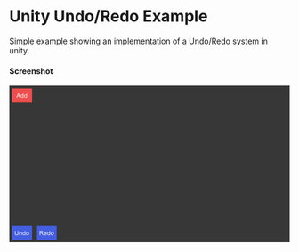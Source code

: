 # Unity Undo/Redo Example
Simple example showing an implementation of a Undo/Redo system in unity.

#### Screenshot
![Example](https://github.com/ZoserLock/unity-undo-redo-example/raw/master/Images/example_001.gif)
